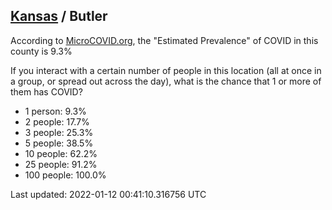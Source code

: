 
## [Kansas](/united-states/kansas) / Butler

According to [MicroCOVID.org](http://microcovid.org),
the "Estimated Prevalence" of COVID in this county is 9.3%

If you interact with a certain number of people in this location
(all at once in a group, or spread out across the day), what is the chance that
1 or more of them has COVID?

- 1 person: 9.3%
- 2 people: 17.7%
- 3 people: 25.3%
- 5 people: 38.5%
- 10 people: 62.2%
- 25 people: 91.2%
- 100 people: 100.0%

Last updated: 2022-01-12 00:41:10.316756 UTC

